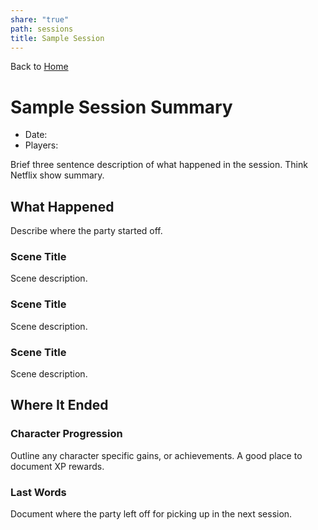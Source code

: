 ```yaml
---
share: "true"
path: sessions
title: Sample Session
---
```

Back to [Home](https://steven-stanford.github.io/sundered-scales-campaign/index)

# Sample Session Summary

- Date:
- Players:

Brief three sentence description of what happened in the session. Think Netflix show summary.

## What Happened

Describe where the party started off.

### Scene Title

Scene description.

### Scene Title

Scene description.

### Scene Title

Scene description.

## Where It Ended

### Character Progression

Outline any character specific gains, or achievements. A good place to document XP rewards.

### Last Words

Document where the party left off for picking up in the next session.
